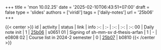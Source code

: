 +++
title = 'mon 10.02.25'
date = '2025-02-10T06:43:51+07:00'
draft = false
type = 'slides'
authors = ['viridi']
tags = ['daily-notes']
url = '25b06'
+++

{{< center >}}
id | activity | status | link | info
:-: | :- | :-: | :-: | :-:
00 | Daily note init                    | 1 | [25b06](/rusn/25b06) | s0651
01 | Signing of sh-mm-sv d-thesis-arfan | 1 | - | e0808
02 | Course list in 2024-2 semester     | 0 | [25b07](/rusn/25b07) | b0810
{{< /center >}}
